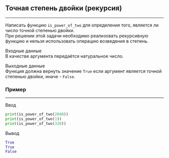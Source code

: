 ## Точная степень двойки (рекурсия)
---
Написать функцию `is_power_of_two` для определения того, является ли число точной степенью двойки.  
При решении этой задачи необходимо реализовать рекурсивную функцию и нельзя использовать операцию возведения в степень.

Входные данные  
В качестве аргумента передаётся натуральное число.

Выходные данные  
Функция должна вернуть значение `True` если аргумент является точной степенью двойки, иначе - `False`.
### Пример
---
Ввод
```python
print(is_power_of_two(2048))
print(is_power_of_two(1))
print(is_power_of_two(320))
```
Вывод
```python
True
True
False
```
